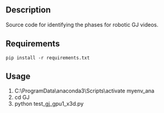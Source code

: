 ## Description

Source code for identifying the phases for robotic GJ videos.


## Requirements 


```shell
pip install -r requirements.txt
```


## Usage

1. C:\ProgramData\anaconda3\Scripts\activate myenv_ana
2. cd GJ
3. python test_gj_gpu1_x3d.py